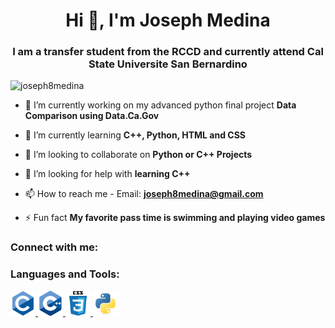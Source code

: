 <h1 align="center">Hi 👋, I'm Joseph Medina</h1>
<h3 align="center">I am a transfer student from the RCCD and currently attend Cal State Universite San Bernardino</h3>

<p align="left"> <img src="https://komarev.com/ghpvc/?username=joseph8medina&label=Profile%20views&color=0e75b6&style=flat" alt="joseph8medina" /> </p>

- 🔭 I’m currently working on my advanced python final project **Data Comparison using Data.Ca.Gov**

- 🌱 I’m currently learning **C++, Python, HTML and CSS**

- 👯 I’m looking to collaborate on **Python or C++ Projects**

- 🤝 I’m looking for help with **learning C++**

- 📫 How to reach me - Email: **joseph8medina@gmail.com**

- ⚡ Fun fact **My favorite pass time is swimming and playing video games**

<h3 align="left">Connect with me:</h3>
<p align="left">
</p>

<h3 align="left">Languages and Tools:</h3>
<p align="left"> <a href="https://www.cprogramming.com/" target="_blank" rel="noreferrer"> <img src="https://raw.githubusercontent.com/devicons/devicon/master/icons/c/c-original.svg" alt="c" width="40" height="40"/> </a> <a href="https://www.w3schools.com/cpp/" target="_blank" rel="noreferrer"> <img src="https://raw.githubusercontent.com/devicons/devicon/master/icons/cplusplus/cplusplus-original.svg" alt="cplusplus" width="40" height="40"/> </a> <a href="https://www.w3schools.com/css/" target="_blank" rel="noreferrer"> <img src="https://raw.githubusercontent.com/devicons/devicon/master/icons/css3/css3-original-wordmark.svg" alt="css3" width="40" height="40"/> </a> <a href="https://www.python.org" target="_blank" rel="noreferrer"> <img src="https://raw.githubusercontent.com/devicons/devicon/master/icons/python/python-original.svg" alt="python" width="40" height="40"/> </a> </p>


